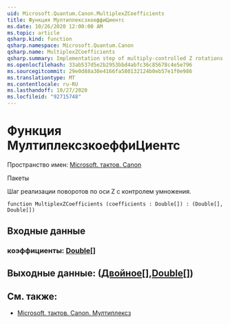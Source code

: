 ```yaml
---
uid: Microsoft.Quantum.Canon.MultiplexZCoefficients
title: Функция МултиплексзкоеффиЦиентс
ms.date: 10/26/2020 12:00:00 AM
ms.topic: article
qsharp.kind: function
qsharp.namespace: Microsoft.Quantum.Canon
qsharp.name: MultiplexZCoefficients
qsharp.summary: Implementation step of multiply-controlled Z rotations.
ms.openlocfilehash: 33ab537d5e2b2953bbd4abfc36c85678c4e5e796
ms.sourcegitcommit: 29e0d88a30e4166fa580132124b0eb57e1f0e986
ms.translationtype: MT
ms.contentlocale: ru-RU
ms.lasthandoff: 10/27/2020
ms.locfileid: "92715748"
---
```

# <a name="multiplexzcoefficients-function"></a>Функция МултиплексзкоеффиЦиентс

Пространство имен: [Microsoft. тактов. Canon](xref:Microsoft.Quantum.Canon)

Пакеты [](https://nuget.org/packages/)


Шаг реализации поворотов по оси Z с контролем умножения.

```qsharp
function MultiplexZCoefficients (coefficients : Double[]) : (Double[], Double[])
```


## <a name="input"></a>Входные данные

### <a name="coefficients--double"></a>коэффициенты: [Double](xref:microsoft.quantum.lang-ref.double)[]





## <a name="output--doubledouble"></a>Выходные данные: ([Двойное](xref:microsoft.quantum.lang-ref.double)[],[Double](xref:microsoft.quantum.lang-ref.double)[])



## <a name="see-also"></a>См. также:

- [Microsoft. тактов. Canon. Мултиплексз](xref:Microsoft.Quantum.Canon.MultiplexZ)